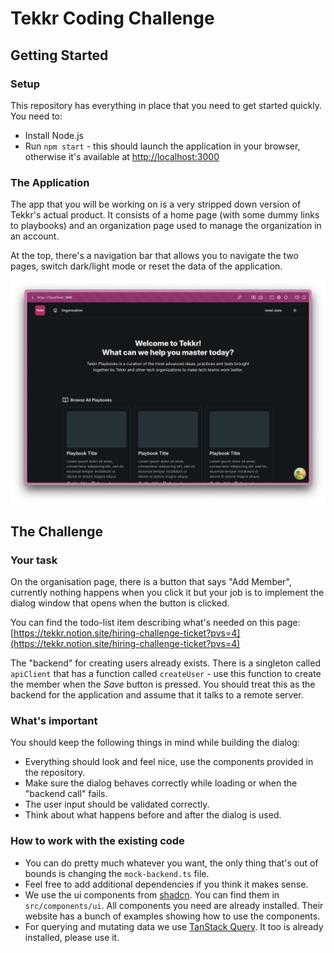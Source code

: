 # Tekkr Coding Challenge

## Getting Started

### Setup

This repository has everything in place that you need to get started quickly.
You need to:
- Install Node.js
- Run `npm start` - this should launch the application in your browser, otherwise it's available at [http://localhost:3000](http://localhost:3000)

### The Application

The app that you will be working on is a very stripped down version of Tekkr's actual product.
It consists of a home page (with some dummy links to playbooks) and an organization page used to manage the organization in an account.

At the top, there's a navigation bar that allows you to navigate the two pages, switch dark/light mode or reset the data of the application.

![Screenshot: Home Page](./docs/home.png)

## The Challenge

### Your task

On the organisation page, there is a button that says "Add Member", currently nothing happens when you click it but your job is to implement the dialog window that opens when the button is clicked.

You can find the todo-list item describing what's needed on this page: [https://tekkr.notion.site/hiring-challenge-ticket?pvs=4](https://tekkr.notion.site/hiring-challenge-ticket?pvs=4)

The "backend" for creating users already exists.
There is a singleton called `apiClient` that has a function called `createUser` - use this function to create the member when the *Save* button is pressed.
You should treat this as the backend for the application and assume that it talks to a remote server.

### What's important

You should keep the following things in mind while building the dialog:

- Everything should look and feel nice, use the components provided in the repository.
- Make sure the dialog behaves correctly while loading or when the "backend call" fails.
- The user input should be validated correctly.
- Think about what happens before and after the dialog is used.

### How to work with the existing code

- You can do pretty much whatever you want, the only thing that's out of bounds is changing the `mock-backend.ts` file.
- Feel free to add additional dependencies if you think it makes sense.
- We use the ui components from [shadcn](https://ui.shadcn.com/). You can find them in `src/components/ui`. All components you need are already installed. Their website has a bunch of examples showing how to use the components.
- For querying and mutating data we use [TanStack Query](https://tanstack.com/query/latest). It too is already installed, please use it.